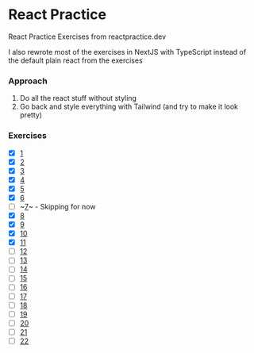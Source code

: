 # React Practice

React Practice Exercises from reactpractice.dev

I also rewrote most of the exercises in NextJS with TypeScript instead of the default plain react from the exercises

### Approach
1. Do all the react stuff without styling
2. Go back and style everything with Tailwind (and try to make it look pretty)

### Exercises
- [x] [1](https://reactpractice.dev/exercise/create-a-timer-that-can-be-started-and-stopped/)
- [x] [2](https://reactpractice.dev/exercise/create-a-movie-search-page/)
- [x] [3](https://reactpractice.dev/exercise/create-a-simple-contact-book-app/)
- [x] [4](https://reactpractice.dev/exercise/create-a-custom-hook-that-allows-saving-items-to-the-local-storage/)
- [x] [5](https://reactpractice.dev/exercise/build-a-simple-shopping-cart-using-react-query/)
- [x] [6](https://reactpractice.dev/exercise/build-a-button-using-test-driven-development/)
- [ ] ~[7](https://reactpractice.dev/exercise/practice-react-by-fixing-tests-check-your-jsx-knowledge/)~ - Skipping for now 
- [x] [8](https://reactpractice.dev/exercise/build-a-paginated-pokemons-list-with-a-load-more-button-starting-from-failing-unit-tests/)
- [x] [9](https://reactpractice.dev/exercise/add-persistence-to-local-storage-for-an-existing-app/)
- [x] [10](https://reactpractice.dev/exercise/build-an-accordion-component/)
- [x] [11](https://reactpractice.dev/exercise/build-a-memory-game/)
- [ ] [12](https://reactpractice.dev/exercise/build-a-notes-app-with-react-query-and-json-server/)
- [ ] [13](https://reactpractice.dev/exercise/build-a-drag-and-drop-to-do-list/)
- [ ] [14](https://reactpractice.dev/exercise/show-top-10-articles-from-hacker-news/)
- [ ] [15](https://reactpractice.dev/exercise/build-a-typewriter-effect-component/)
- [ ] [16](https://reactpractice.dev/exercise/build-an-infinite-scrolling-list-of-pokemons/)
- [ ] [17](https://reactpractice.dev/exercise/build-the-github-issue-filter-component/)
- [ ] [18](https://reactpractice.dev/exercise/build-a-simple-auth-app-with-supabase/)
- [ ] [19](https://reactpractice.dev/exercise/build-a-public-holidays-app/)
- [ ] [20](https://reactpractice.dev/exercise/build-a-pomodoro-app/)
- [ ] [21](https://reactpractice.dev/exercise/build-a-restaurant-reservation-widget/)
- [ ] [22](https://reactpractice.dev/exercise/use-react-19-form-features-to-refactor-a-newsletter-subscribe-form/)
